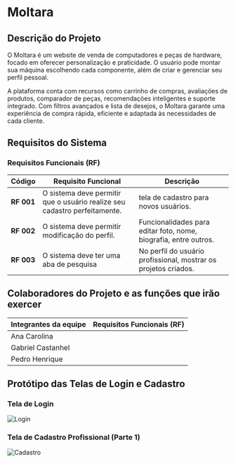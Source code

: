 # Moltara


## Descrição do Projeto

O Moltara é um website de venda de computadores e peças de hardware, focado em oferecer personalização e praticidade. O usuário pode montar sua máquina escolhendo cada componente, além de criar e gerenciar seu perfil pessoal.

A plataforma conta com recursos como carrinho de compras, avaliações de produtos, comparador de peças, recomendações inteligentes e suporte integrado. Com filtros avançados e lista de desejos, o Moltara garante uma experiência de compra rápida, eficiente e adaptada às necessidades de cada cliente.
## Requisitos do Sistema

### Requisitos Funcionais (RF)


| Código      | Requisito Funcional                                                          | Descrição                                                                                   
|-------------|------------------------------------------------------------------------------|-------------------------------------------------------------------------------------|
| **RF 001**  | O sistema deve permitir que o usuário realize seu cadastro perfeitamente.    | tela de cadastro para novos usuários.                                               |       
| **RF 002**  | O sistema deve permitir modificação do perfil.                               | Funcionalidades para editar foto, nome, biografia, entre outros.                    |      
| **RF 003**  | O sistema deve ter uma aba de pesquisa                                       | No perfil do usuário profissional, mostrar os projetos criados.                     |                                               

## Colaboradores do Projeto e as funções que irão exercer

| Integrantes da equipe | Requisitos Funcionais (RF)                |
|-----------------------|-------------------------------------------|
| Ana Carolina          |                                           |
| Gabriel Castanhel     |                                           |
| Pedro Henrique        |                                           |
## Protótipo das Telas de Login e Cadastro

### Tela de Login
![Login](./3-fase-sa/public/img/Login.png)

### Tela de Cadastro  Profissional (Parte 1)
![Cadastro](./3-fase-sa/public/img/Tela_cadastro_profissional_1.png)

